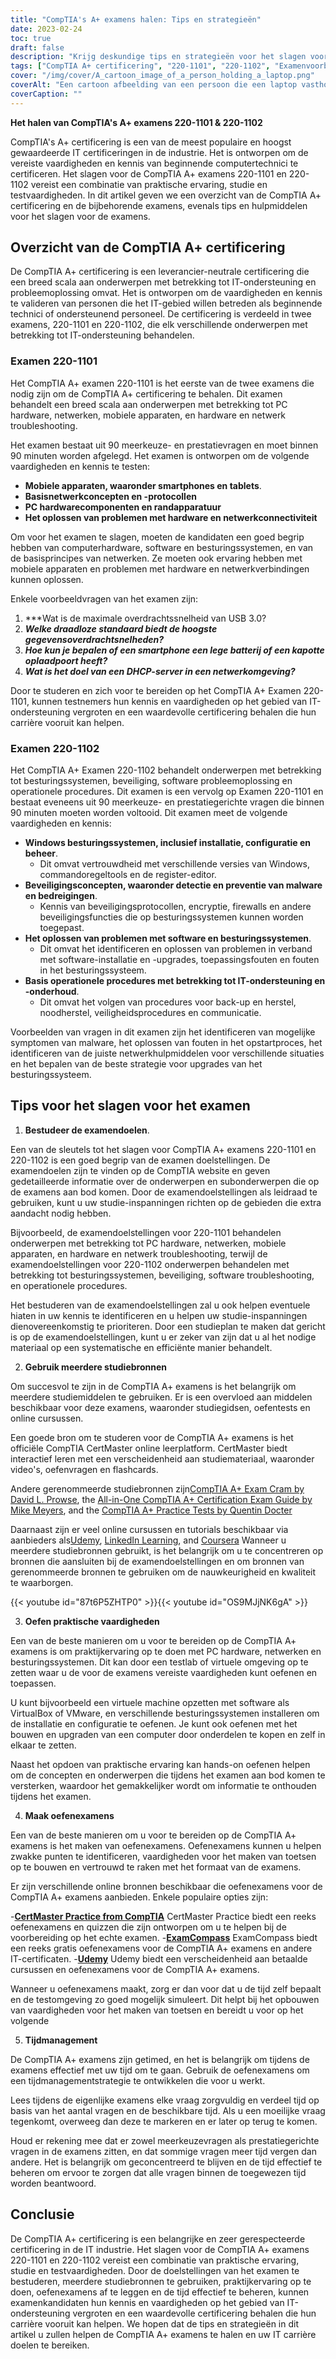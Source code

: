 ```yaml
---
title: "CompTIA's A+ examens halen: Tips en strategieën"
date: 2023-02-24
toc: true
draft: false
description: "Krijg deskundige tips en strategieën voor het slagen voor CompTIA's A+ examens, inclusief essentiële acroniemen, kennis van apparatuur en gemeenschappelijke procedures voor probleemoplossing."
tags: ["CompTIA A+ certificering", "220-1101", "220-1102", "Examenvoorbereiding", "IT-certificering", "IT Carrière", "Informatie Technologie", "Strategieën voor het maken van toetsen", "Studietips", "Technische vaardigheden", "Technieken voor probleemoplossing", "Hardware Componenten", "Software-installatie", "Netwerkconcepten", "Veiligheidsbeginselen", "Gegevensherstel", "Online leren"]
cover: "/img/cover/A_cartoon_image_of_a_person_holding_a_laptop.png"
coverAlt: "Een cartoon afbeelding van een persoon die een laptop vasthoudt, omringd door verschillende computer hardware componenten en netwerk kabels, met een gedachte bubbel die een reeks CompTIA A+ acroniemen en probleemoplossing procedures weergeeft."
coverCaption: ""
---
```


**Het halen van CompTIA's A+ examens 220-1101 & 220-1102**

CompTIA's A+ certificering is een van de meest populaire en hoogst gewaardeerde IT certificeringen in de industrie. Het is ontworpen om de vereiste vaardigheden en kennis van beginnende computertechnici te certificeren. Het slagen voor de CompTIA A+ examens 220-1101 en 220-1102 vereist een combinatie van praktische ervaring, studie en testvaardigheden. In dit artikel geven we een overzicht van de CompTIA A+ certificering en de bijbehorende examens, evenals tips en hulpmiddelen voor het slagen voor de examens.

## Overzicht van de CompTIA A+ certificering

De CompTIA A+ certificering is een leverancier-neutrale certificering die een breed scala aan onderwerpen met betrekking tot IT-ondersteuning en probleemoplossing omvat. Het is ontworpen om de vaardigheden en kennis te valideren van personen die het IT-gebied willen betreden als beginnende technici of ondersteunend personeel. De certificering is verdeeld in twee examens, 220-1101 en 220-1102, die elk verschillende onderwerpen met betrekking tot IT-ondersteuning behandelen.

### Examen 220-1101

Het CompTIA A+ examen 220-1101 is het eerste van de twee examens die nodig zijn om de CompTIA A+ certificering te behalen. Dit examen behandelt een breed scala aan onderwerpen met betrekking tot PC hardware, netwerken, mobiele apparaten, en hardware en netwerk troubleshooting.

Het examen bestaat uit 90 meerkeuze- en prestatievragen en moet binnen 90 minuten worden afgelegd. Het examen is ontworpen om de volgende vaardigheden en kennis te testen:

- **Mobiele apparaten, waaronder smartphones en tablets**.
- **Basisnetwerkconcepten en -protocollen**
- **PC hardwarecomponenten en randapparatuur**
- **Het oplossen van problemen met hardware en netwerkconnectiviteit**

Om voor het examen te slagen, moeten de kandidaten een goed begrip hebben van computerhardware, software en besturingssystemen, en van de basisprincipes van netwerken. Ze moeten ook ervaring hebben met mobiele apparaten en problemen met hardware en netwerkverbindingen kunnen oplossen.

Enkele voorbeeldvragen van het examen zijn:

1. ***Wat is de maximale overdrachtssnelheid van USB 3.0?
2. ***Welke draadloze standaard biedt de hoogste gegevensoverdrachtsnelheden?***
3. ***Hoe kun je bepalen of een smartphone een lege batterij of een kapotte oplaadpoort heeft?***
4. ***Wat is het doel van een DHCP-server in een netwerkomgeving?***

Door te studeren en zich voor te bereiden op het CompTIA A+ Examen 220-1101, kunnen testnemers hun kennis en vaardigheden op het gebied van IT-ondersteuning vergroten en een waardevolle certificering behalen die hun carrière vooruit kan helpen.


### Examen 220-1102

Het CompTIA A+ Examen 220-1102 behandelt onderwerpen met betrekking tot besturingssystemen, beveiliging, software probleemoplossing en operationele procedures. Dit examen is een vervolg op Examen 220-1101 en bestaat eveneens uit 90 meerkeuze- en prestatiegerichte vragen die binnen 90 minuten moeten worden voltooid. Dit examen meet de volgende vaardigheden en kennis:

- **Windows besturingssystemen, inclusief installatie, configuratie en beheer**.
  - Dit omvat vertrouwdheid met verschillende versies van Windows, commandoregeltools en de register-editor.
- **Beveiligingsconcepten, waaronder detectie en preventie van malware en bedreigingen**.
  - Kennis van beveiligingsprotocollen, encryptie, firewalls en andere beveiligingsfuncties die op besturingssystemen kunnen worden toegepast.
- **Het oplossen van problemen met software en besturingssystemen**.
  - Dit omvat het identificeren en oplossen van problemen in verband met software-installatie en -upgrades, toepassingsfouten en fouten in het besturingssysteem.
- **Basis operationele procedures met betrekking tot IT-ondersteuning en -onderhoud**.
  - Dit omvat het volgen van procedures voor back-up en herstel, noodherstel, veiligheidsprocedures en communicatie.

Voorbeelden van vragen in dit examen zijn het identificeren van mogelijke symptomen van malware, het oplossen van fouten in het opstartproces, het identificeren van de juiste netwerkhulpmiddelen voor verschillende situaties en het bepalen van de beste strategie voor upgrades van het besturingssysteem.

## Tips voor het slagen voor het examen

1. **Bestudeer de examendoelen**.

Een van de sleutels tot het slagen voor CompTIA A+ examens 220-1101 en 220-1102 is een goed begrip van de examen doelstellingen. De examendoelen zijn te vinden op de CompTIA website en geven gedetailleerde informatie over de onderwerpen en subonderwerpen die op de examens aan bod komen. Door de examendoelstellingen als leidraad te gebruiken, kunt u uw studie-inspanningen richten op de gebieden die extra aandacht nodig hebben.

Bijvoorbeeld, de examendoelstellingen voor 220-1101 behandelen onderwerpen met betrekking tot PC hardware, netwerken, mobiele apparaten, en hardware en netwerk troubleshooting, terwijl de examendoelstellingen voor 220-1102 onderwerpen behandelen met betrekking tot besturingssystemen, beveiliging, software troubleshooting, en operationele procedures.

Het bestuderen van de examendoelstellingen zal u ook helpen eventuele hiaten in uw kennis te identificeren en u helpen uw studie-inspanningen dienovereenkomstig te prioriteren. Door een studieplan te maken dat gericht is op de examendoelstellingen, kunt u er zeker van zijn dat u al het nodige materiaal op een systematische en efficiënte manier behandelt.

2. **Gebruik meerdere studiebronnen**

Om succesvol te zijn in de CompTIA A+ examens is het belangrijk om meerdere studiemiddelen te gebruiken. Er is een overvloed aan middelen beschikbaar voor deze examens, waaronder studiegidsen, oefentests en online cursussen.

Een goede bron om te studeren voor de CompTIA A+ examens is het officiële CompTIA CertMaster online leerplatform. CertMaster biedt interactief leren met een verscheidenheid aan studiemateriaal, waaronder video's, oefenvragen en flashcards.

Andere gerenommeerde studiebronnen zijn[CompTIA A+ Exam Cram by David L. Prowse](https://amzn.to/3IFzAQG), the [All-in-One CompTIA A+ Certification Exam Guide by Mike Meyers](https://amzn.to/3Z8i9gT), and the [CompTIA A+ Practice Tests by Quentin Docter](https://amzn.to/3IDuQuN) 

Daarnaast zijn er veel online cursussen en tutorials beschikbaar via aanbieders als[Udemy](https://www.udemy.com/), [LinkedIn Learning](https://www.linkedin.com/learning-login/), and [Coursera](https://www.coursera.org/) Wanneer u meerdere studiebronnen gebruikt, is het belangrijk om u te concentreren op bronnen die aansluiten bij de examendoelstellingen en om bronnen van gerenommeerde bronnen te gebruiken om de nauwkeurigheid en kwaliteit te waarborgen.

{{< youtube id="87t6P5ZHTP0" >}}{{< youtube id="OS9MJjNK6gA" >}}

3. **Oefen praktische vaardigheden**

Een van de beste manieren om u voor te bereiden op de CompTIA A+ examens is om praktijkervaring op te doen met PC hardware, netwerken en besturingssystemen. Dit kan door een testlab of virtuele omgeving op te zetten waar u de voor de examens vereiste vaardigheden kunt oefenen en toepassen.

U kunt bijvoorbeeld een virtuele machine opzetten met software als VirtualBox of VMware, en verschillende besturingssystemen installeren om de installatie en configuratie te oefenen. Je kunt ook oefenen met het bouwen en upgraden van een computer door onderdelen te kopen en zelf in elkaar te zetten.

Naast het opdoen van praktische ervaring kan hands-on oefenen helpen om de concepten en onderwerpen die tijdens het examen aan bod komen te versterken, waardoor het gemakkelijker wordt om informatie te onthouden tijdens het examen.

4. **Maak oefenexamens**

Een van de beste manieren om u voor te bereiden op de CompTIA A+ examens is het maken van oefenexamens. Oefenexamens kunnen u helpen zwakke punten te identificeren, vaardigheden voor het maken van toetsen op te bouwen en vertrouwd te raken met het formaat van de examens.

Er zijn verschillende online bronnen beschikbaar die oefenexamens voor de CompTIA A+ examens aanbieden. Enkele populaire opties zijn:

-[**CertMaster Practice from CompTIA**](https://www.comptia.org/training/certmaster-practice/a) CertMaster Practice biedt een reeks oefenexamens en quizzen die zijn ontworpen om u te helpen bij de voorbereiding op het echte examen.
-[**ExamCompass**](https://www.examcompass.com/) ExamCompass biedt een reeks gratis oefenexamens voor de CompTIA A+ examens en andere IT-certificaten.
-[**Udemy**](https://www.udemy.com/) Udemy biedt een verscheidenheid aan betaalde cursussen en oefenexamens voor de CompTIA A+ examens.

Wanneer u oefenexamens maakt, zorg er dan voor dat u de tijd zelf bepaalt en de testomgeving zo goed mogelijk simuleert. Dit helpt bij het opbouwen van vaardigheden voor het maken van toetsen en bereidt u voor op het volgende

5. **Tijdmanagement**

De CompTIA A+ examens zijn getimed, en het is belangrijk om tijdens de examens effectief met uw tijd om te gaan. Gebruik de oefenexamens om een tijdmanagementstrategie te ontwikkelen die voor u werkt.

Lees tijdens de eigenlijke examens elke vraag zorgvuldig en verdeel tijd op basis van het aantal vragen en de beschikbare tijd. Als u een moeilijke vraag tegenkomt, overweeg dan deze te markeren en er later op terug te komen.

Houd er rekening mee dat er zowel meerkeuzevragen als prestatiegerichte vragen in de examens zitten, en dat sommige vragen meer tijd vergen dan andere. Het is belangrijk om geconcentreerd te blijven en de tijd effectief te beheren om ervoor te zorgen dat alle vragen binnen de toegewezen tijd worden beantwoord.

## Conclusie
De CompTIA A+ certificering is een belangrijke en zeer gerespecteerde certificering in de IT industrie. Het slagen voor de CompTIA A+ examens 220-1101 en 220-1102 vereist een combinatie van praktische ervaring, studie en testvaardigheden. Door de doelstellingen van het examen te bestuderen, meerdere studiebronnen te gebruiken, praktijkervaring op te doen, oefenexamens af te leggen en de tijd effectief te beheren, kunnen examenkandidaten hun kennis en vaardigheden op het gebied van IT-ondersteuning vergroten en een waardevolle certificering behalen die hun carrière vooruit kan helpen. We hopen dat de tips en strategieën in dit artikel u zullen helpen de CompTIA A+ examens te halen en uw IT carrière doelen te bereiken.